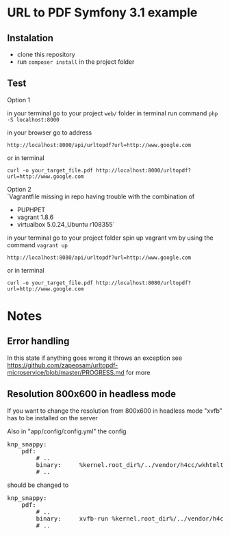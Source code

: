 URL to PDF Symfony 3.1 example
==================

Instalation
-------------

- clone this repository 
- run `composer install` in the project folder


Test
----
Option 1 

in your terminal go to your project `web/` folder
in terminal run command `php -S localhost:8000` 

in your browser go to address

`http://localhost:8000/api/urltopdf?url=http://www.google.com`

or in terminal

`curl -o your_target_file.pdf http://localhost:8000/urltopdf?url=http://www.google.com`

Option 2   
`Vagrantfile missing in repo 
having trouble with the combination of
- PUPHPET 
- vagrant 1.8.6 
- virtualbox 5.0.24_Ubuntu r108355`

in your terminal go to your project folder
spin up vagrant vm by using the command `vagrant up` 

`http://localhost:8080/api/urltopdf?url=http://www.google.com`

or in terminal

`curl -o your_target_file.pdf http://localhost:8080/urltopdf?url=http://www.google.com`

Notes
=========

Error handling 
-------------

In this state if anything goes wrong it throws an exception
see https://github.com/zapeosam/urltopdf-microservice/blob/master/PROGRESS.md for more 

Resolution 800x600 in headless mode
-------------

If you want to change the resolution from 800x600 in headless mode
"xvfb" has to be installed on the server

Also in "app/config/config.yml" the config

<pre>
knp_snappy:  
    pdf:
        # ..
        binary:     %kernel.root_dir%/../vendor/h4cc/wkhtmltopdf-amd64/bin/wkhtmltopdf-amd64
        # ..
</pre>

should be changed to 

<pre>
knp_snappy:  
    pdf:
        # ..
        binary:     xvfb-run %kernel.root_dir%/../vendor/h4cc/wkhtmltopdf-amd64/bin/wkhtmltopdf-amd64
        # ..
</pre>